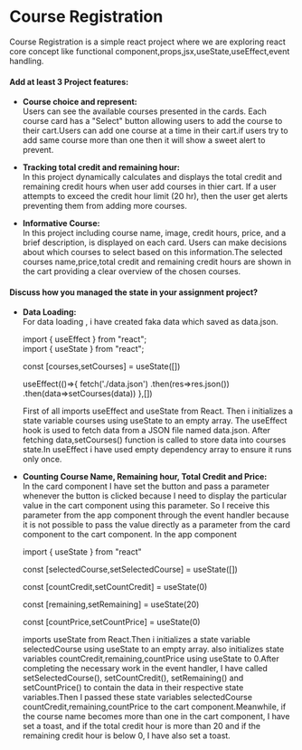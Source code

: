
# Course Registration

Course Registration is a simple react project where we are exploring react core concept like functional component,props,jsx,useState,useEffect,event handling.







#### Add at least 3 Project features:

* **Course choice and represent:**  
     Users can see the available courses presented in the cards. Each course card has a "Select" button allowing users to add the course to their cart.Users can add one course at a time in their cart.if users try to add same course more than one then it will show a sweet alert to prevent.


* **Tracking total credit and remaining hour:**  
    In this project dynamically calculates and displays the total credit and remaining credit hours when user add courses in thier cart. If a user attempts to exceed the credit hour limit (20 hr), then the user get alerts  preventing them from adding more courses.

* **Informative Course:**    
    In this project including course name, image, credit hours, price, and a brief description, is displayed on each  card. Users can make decisions about which courses to select based on this information.The selected courses name,price,total credit and remaining credit hours are shown in the cart  providing a clear overview of the chosen courses.


#### Discuss how you managed the state in your assignment project?

* **Data Loading:**  
    For data loading , i have created faka data which saved as data.json.
    
    import { useEffect } from "react";  
    import { useState } from "react";

    const [courses,setCourses] = useState([]) 

     useEffect(()=>{
        fetch('./data.json')
        .then(res=>res.json())
        .then(data=>setCourses(data))
    },[])

    First of all imports useEffect and useState from React. Then i initializes a state variable courses using useState to an empty array. The useEffect hook is used to fetch data from a JSON file named data.json. After fetching data,setCourses() function is called to store data into courses state.In useEffect i have used empty dependency array to ensure it runs only once.

* **Counting Course Name, Remaining hour, Total Credit and Price:**  
    In the card component I have set the button and pass a parameter whenever the button is clicked because I need to display the particular value in the cart component using this parameter. So I receive this parameter from the app component through the event handler because it is not possible to pass  the value directly as a parameter from the card component to the cart component.
    In the app component  

    import { useState } from "react"  

    const [selectedCourse,setSelectedCourse] = useState([])

    const [countCredit,setCountCredit] = useState(0)

    const [remaining,setRemaining] = useState(20)

    const [countPrice,setCountPrice] = useState(0)  

   imports useState from React.Then i initializes a state variable selectedCourse  using useState to an empty array. also initializes state variables countCredit,remaining,countPrice using useState to 0.After completing the necessary work in the event handler, I have called setSelectedCourse(), setCountCredit(), setRemaining() and setCountPrice() to contain the data in their respective state variables.Then I passed these state variables selectedCourse countCredit,remaining,countPrice to the cart component.Meanwhile, if the course name becomes more than one in the cart component, I have set a toast, and if the total credit hour is more than 20 and if the remaining credit hour is below 0, I have also set a toast.






